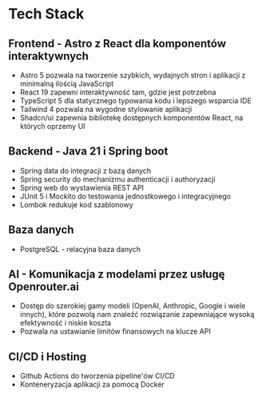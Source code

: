 # Tech Stack

## Frontend - Astro z React dla komponentów interaktywnych
- Astro 5 pozwala na tworzenie szybkich, wydajnych stron i aplikacji z minimalną ilością JavaScript
- React 19 zapewni interaktywność tam, gdzie jest potrzebna
- TypeScript 5 dla statycznego typowania kodu i lepszego wsparcia IDE
- Tailwind 4 pozwala na wygodne stylowanie aplikacji
- Shadcn/ui zapewnia bibliotekę dostępnych komponentów React, na których oprzemy UI

## Backend - Java 21 i Spring boot
- Spring data do integracji z bazą danych
- Spring security do mechanizmu authenticacji i authoryzacji
- Spring web do wystawienia REST API
- JUnit 5 i Mockito do testowania jednostkowego i integracyjnego
- Lombok redukuje kod szablonowy

## Baza danych
- PostgreSQL - relacyjna baza danych

## AI - Komunikacja z modelami przez usługę Openrouter.ai
- Dostęp do szerokiej gamy modeli (OpenAI, Anthropic, Google i wiele innych), które pozwolą nam znaleźć rozwiązanie zapewniające wysoką efektywność i niskie koszta
- Pozwala na ustawianie limitów finansowych na klucze API

## CI/CD i Hosting
- Github Actions do tworzenia pipeline'ów CI/CD
- Konteneryzacja aplikacji za pomocą Docker 